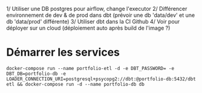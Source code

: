 1/ Utiliser une DB postgres pour airflow, change l'executor
2/ Différencer environnement de dev & de prod dans dbt (prévoir une db 'data/dev' et une db 'data/prod' différente) 
3/ Utiliser dbt dans la CI Github
4/ Voir pour déployer sur un cloud (déploiement auto après build de l'image ?)

# Démarrer les services
```
docker-compose run --name portfolio-etl -d -e DBT_PASSWORD= -e DBT_DB=portfolio-db -e LOADER_CONNECTION_URI=postgresql+psycopg2://dbt:@portfolio-db:5432/dbt etl && docker-compose run -d --name portfolio-db db
```
